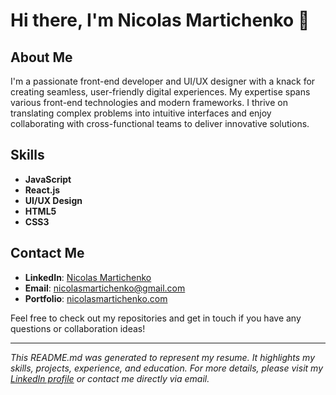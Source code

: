 # Hi there, I'm Nicolas Martichenko 👋

## About Me
I'm a passionate front-end developer and UI/UX designer with a knack for creating seamless, user-friendly digital experiences. My expertise spans various front-end technologies and modern frameworks. I thrive on translating complex problems into intuitive interfaces and enjoy collaborating with cross-functional teams to deliver innovative solutions.

## Skills
- **JavaScript**
- **React.js**
- **UI/UX Design**
- **HTML5**
- **CSS3**

## Contact Me
- **LinkedIn**: [Nicolas Martichenko](https://www.linkedin.com/in/nicolas-martichenko)
- **Email**: [nicolasmartichenko@gmail.com](mailto:your.email@example.com)
- **Portfolio**: [nicolasmartichenko.com](https://www.nicolasmartichenko.com)

Feel free to check out my repositories and get in touch if you have any questions or collaboration ideas!

---

*This README.md was generated to represent my resume. It highlights my skills, projects, experience, and education. For more details, please visit my [LinkedIn profile](https://www.linkedin.com/in/nicolas-martichenko) or contact me directly via email.*
